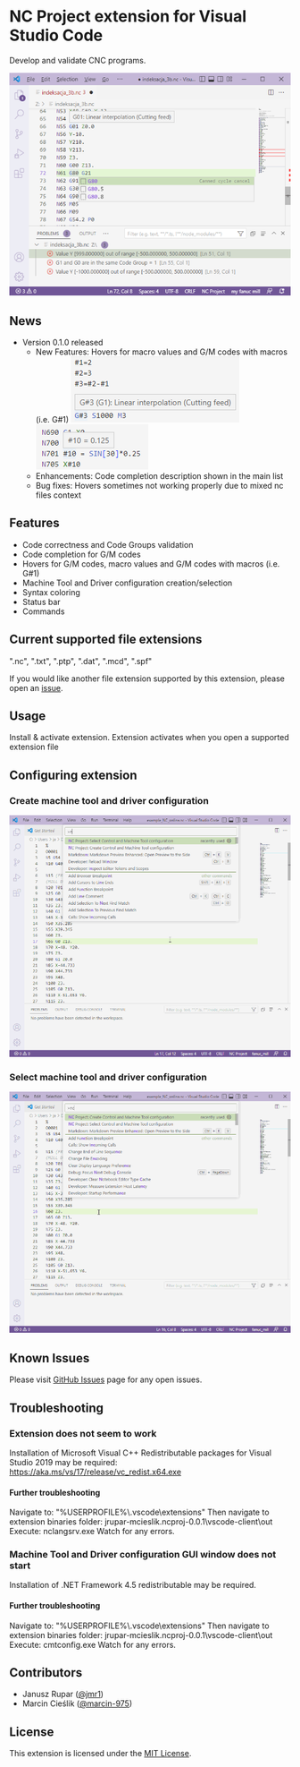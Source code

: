 # NC Project extension for Visual Studio Code

Develop and validate CNC programs.

![NC Project](./images/image1.png)

## News

- Version 0.1.0 released
  - New Features: Hovers for macro values and G/M codes with macros (i.e. G#1)
  ![macro2](./images/macro2.png)![macro](./images/macro.png)
  - Enhancements: Code completion description shown in the main list
  - Bug fixes: Hovers sometimes not working properly due to mixed nc files context

## Features

- Code correctness and Code Groups validation
- Code completion for G/M codes
- Hovers for G/M codes, macro values and G/M codes with macros (i.e. G#1)
- Machine Tool and Driver configuration creation/selection
- Syntax coloring
- Status bar
- Commands

## Current supported file extensions

".nc", ".txt", ".ptp", ".dat", ".mcd", ".spf"

If you would like another file extension supported by this extension, please open an [issue](https://github.com/jmr1/vscode-ncproj/issues).

## Usage

Install & activate extension. Extension activates when you open a supported extension file

## Configuring extension

### Create machine tool and driver configuration

![Create machine tool and driver configuration](./images/create_configuration.gif)

### Select machine tool and driver configuration

![Select machine tool and driver configuration](./images/select_configuration.gif)

## Known Issues

Please visit [GitHub Issues](https://github.com/jmr1/vscode-ncproj/issues) page for any open issues.

## Troubleshooting

### Extension does not seem to work

Installation of Microsoft Visual C++ Redistributable packages for Visual Studio 2019 may be required: <https://aka.ms/vs/17/release/vc_redist.x64.exe>

#### Further troubleshooting

Navigate to: "%USERPROFILE%\\.vscode\extensions"
Then navigate to extension binaries folder: jrupar-mcieslik.ncproj-0.0.1\vscode-client\out
Execute: nclangsrv.exe
Watch for any errors.

### Machine Tool and Driver configuration GUI window does not start

Installation of .NET Framework 4.5 redistributable may be required.

#### Further troubleshooting

Navigate to: "%USERPROFILE%\\.vscode\extensions"
Then navigate to extension binaries folder: jrupar-mcieslik.ncproj-0.0.1\vscode-client\out
Execute: cmtconfig.exe
Watch for any errors.

## Contributors

- Janusz Rupar ([@jmr1](https://github.com/jmr1))
- Marcin Cieślik ([@marcin-975](https://github.com/marcin-975))

## License

This extension is licensed under the [MIT License](LICENSE).

